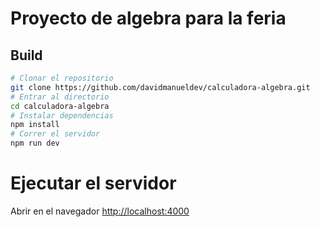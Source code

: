 # Proyecto de algebra para la feria

## Build

```bash
# Clonar el repositorio
git clone https://github.com/davidmanueldev/calculadora-algebra.git
# Entrar al directorio
cd calculadora-algebra
# Instalar dependencias
npm install
# Correr el servidor
npm run dev
```
# Ejecutar el servidor
Abrir en el navegador [http://localhost:4000](http://localhost:4000)
